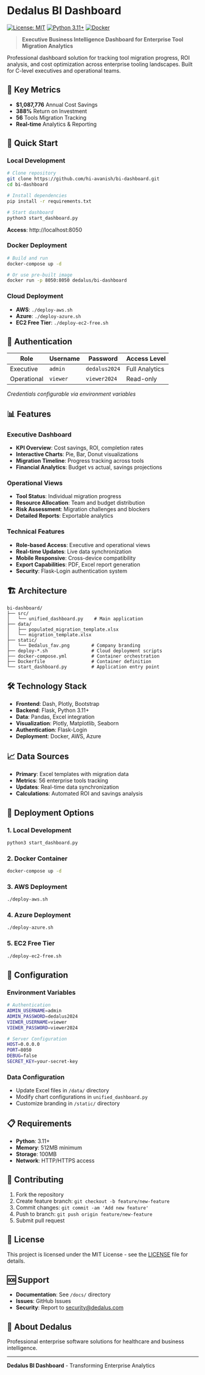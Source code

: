 # Dedalus BI Dashboard

[![License: MIT](https://img.shields.io/badge/License-MIT-yellow.svg)](https://opensource.org/licenses/MIT)
[![Python 3.11+](https://img.shields.io/badge/python-3.11+-blue.svg)](https://www.python.org/downloads/)
[![Docker](https://img.shields.io/badge/docker-ready-blue.svg)](https://www.docker.com/)

> **Executive Business Intelligence Dashboard for Enterprise Tool Migration Analytics**

Professional dashboard solution for tracking tool migration progress, ROI analysis, and cost optimization across enterprise tooling landscapes. Built for C-level executives and operational teams.

## 🎯 Key Metrics

- **$1,087,776** Annual Cost Savings
- **388%** Return on Investment
- **56** Tools Migration Tracking
- **Real-time** Analytics & Reporting

## 🚀 Quick Start

### Local Development
```bash
# Clone repository
git clone https://github.com/hi-avanish/bi-dashboard.git
cd bi-dashboard

# Install dependencies
pip install -r requirements.txt

# Start dashboard
python3 start_dashboard.py
```

**Access**: http://localhost:8050

### Docker Deployment
```bash
# Build and run
docker-compose up -d

# Or use pre-built image
docker run -p 8050:8050 dedalus/bi-dashboard
```

### Cloud Deployment
- **AWS**: `./deploy-aws.sh`
- **Azure**: `./deploy-azure.sh`
- **EC2 Free Tier**: `./deploy-ec2-free.sh`

## 🔐 Authentication

| Role | Username | Password | Access Level |
|------|----------|----------|--------------|
| Executive | `admin` | `dedalus2024` | Full Analytics |
| Operational | `viewer` | `viewer2024` | Read-only |

*Credentials configurable via environment variables*

## 📊 Features

### Executive Dashboard
- **KPI Overview**: Cost savings, ROI, completion rates
- **Interactive Charts**: Pie, Bar, Donut visualizations
- **Migration Timeline**: Progress tracking across tools
- **Financial Analytics**: Budget vs actual, savings projections

### Operational Views
- **Tool Status**: Individual migration progress
- **Resource Allocation**: Team and budget distribution
- **Risk Assessment**: Migration challenges and blockers
- **Detailed Reports**: Exportable analytics

### Technical Features
- **Role-based Access**: Executive and operational views
- **Real-time Updates**: Live data synchronization
- **Mobile Responsive**: Cross-device compatibility
- **Export Capabilities**: PDF, Excel report generation
- **Security**: Flask-Login authentication system

## 🏗️ Architecture

```
bi-dashboard/
├── src/
│   └── unified_dashboard.py    # Main application
├── data/
│   ├── populated_migration_template.xlsx
│   └── migration_template.xlsx
├── static/
│   └── Dedalus_fav.png        # Company branding
├── deploy-*.sh                # Cloud deployment scripts
├── docker-compose.yml         # Container orchestration
├── Dockerfile                 # Container definition
└── start_dashboard.py         # Application entry point
```

## 🛠️ Technology Stack

- **Frontend**: Dash, Plotly, Bootstrap
- **Backend**: Flask, Python 3.11+
- **Data**: Pandas, Excel integration
- **Visualization**: Plotly, Matplotlib, Seaborn
- **Authentication**: Flask-Login
- **Deployment**: Docker, AWS, Azure

## 📈 Data Sources

- **Primary**: Excel templates with migration data
- **Metrics**: 56 enterprise tools tracking
- **Updates**: Real-time data synchronization
- **Calculations**: Automated ROI and savings analysis

## 🚀 Deployment Options

### 1. Local Development
```bash
python3 start_dashboard.py
```

### 2. Docker Container
```bash
docker-compose up -d
```

### 3. AWS Deployment
```bash
./deploy-aws.sh
```

### 4. Azure Deployment
```bash
./deploy-azure.sh
```

### 5. EC2 Free Tier
```bash
./deploy-ec2-free.sh
```

## 🔧 Configuration

### Environment Variables
```bash
# Authentication
ADMIN_USERNAME=admin
ADMIN_PASSWORD=dedalus2024
VIEWER_USERNAME=viewer
VIEWER_PASSWORD=viewer2024

# Server Configuration
HOST=0.0.0.0
PORT=8050
DEBUG=false
SECRET_KEY=your-secret-key
```

### Data Configuration
- Update Excel files in `/data/` directory
- Modify chart configurations in `unified_dashboard.py`
- Customize branding in `/static/` directory

## 📋 Requirements

- **Python**: 3.11+
- **Memory**: 512MB minimum
- **Storage**: 100MB
- **Network**: HTTP/HTTPS access

## 🤝 Contributing

1. Fork the repository
2. Create feature branch: `git checkout -b feature/new-feature`
3. Commit changes: `git commit -am 'Add new feature'`
4. Push to branch: `git push origin feature/new-feature`
5. Submit pull request

## 📄 License

This project is licensed under the MIT License - see the [LICENSE](LICENSE) file for details.

## 🆘 Support

- **Documentation**: See `/docs/` directory
- **Issues**: GitHub Issues
- **Security**: Report to security@dedalus.com

## 🏢 About Dedalus

Professional enterprise software solutions for healthcare and business intelligence.

---

**Dedalus BI Dashboard** - Transforming Enterprise Analytics
